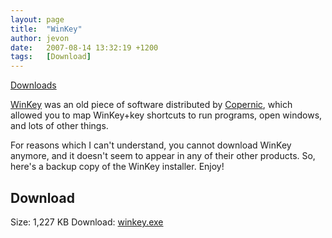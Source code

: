 ```yaml
---
layout: page
title:  "WinKey"
author: jevon
date:   2007-08-14 13:32:19 +1200
tags:   [Download]
---
```


[Downloads](Downloads.md)

[WinKey](WinKey.md) was an old piece of software distributed by <a href="http://www.copernic.com">Copernic</a>, which allowed you to map WinKey+key shortcuts to run programs, open windows, and lots of other things.

For reasons which I can't understand, you cannot download WinKey anymore, and it doesn't seem to appear in any of their other products. So, here's a backup copy of the WinKey installer. Enjoy!

## Download
Size: 1,227 KB
Download: <a href="/files/winkey.exe">winkey.exe</a>
